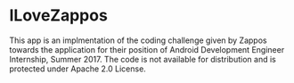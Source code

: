 # ILoveZappos

This app is an implmentation of the coding challenge given by Zappos towards the application for their position of Android Development Engineer Internship, Summer 2017. The code is not available for distribution and is protected under Apache 2.0 License.
